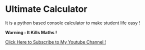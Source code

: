 # Ultimate Calculator
It is a python based console calculator to make student life easy !

**Warning : It Kills Maths !**

[Click Here to Subscribe to My Youtube Channel !](www.youtube.com/channel/UCUx0F9j5g1yHcUm-gHSibEQ?sub_confirmation=1)
